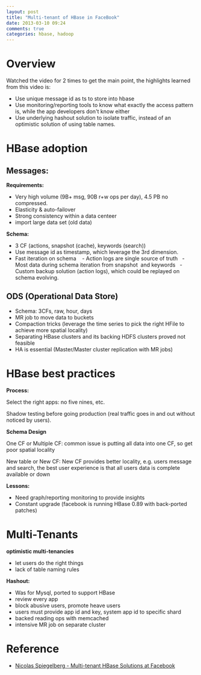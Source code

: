 ```yaml
---
layout: post
title: "Multi-tenant of HBase in FaceBook"
date: 2013-03-10 09:24
comments: true
categories: hbase, hadoop 
---
```


# Overview

Watched the video for 2 times to get the main point, the highlights learned from this video is:
+ Use unique message id as ts to store into hbase
+ Use monitoring/reporting tools to know what exactly the access pattern is, while the app developers don't know either
+ Use underlying hashout solution to isolate traffic, instead of an optimistic solution of using table names.


# HBase adoption 

## Messages:

**Requirements:**

- Very high volume (9B+ msg, 90B r+w ops per day), 4.5 PB no compressed.
- Elasticity & auto-failover
- Strong consistency within a data centeer
- import large data set (old data)

**Schema:**

- 3 CF (actions, snapshot (cache), keywords (search))
- Use message id as timestamp, which leverage the 3rd dimension.
- Fast iteration on schema 
    - Action logs are single source of truth
    - Most data during schema iteration from snapshot  and keywords
    - Custom backup solution (action logs), which could be replayed on schema evolving.

## ODS (Operational Data Store)
- Schema: 3CFs, raw, hour, days
- MR job to move data to buckets
- Compaction tricks (leverage the time series to pick the right HFile to achieve more spatial locality)
- Separating HBase clusters and its backing HDFS clusters proved not feasible
- HA is essential (Master/Master cluster replication with MR jobs)


# HBase best practices

**Process:**

Select the right apps: no five nines, etc.

Shadow testing before going production (real traffic goes in and out without noticed by users).

**Schema Design**

One CF or Multiple CF: common issue is putting all data into one CF, so get poor spatial locality 

New table or New CF: New CF provides better locality, e.g. users message and search, the best user experience is that all users data is complete available or down

**Lessons:**

- Need graph/reporting monitoring to provide insights
- Constant upgrade (facebook is running HBase 0.89 with back-ported patches)


# Multi-Tenants
**optimistic multi-tenancies**

- let users do the right things
- lack of table naming rules

**Hashout:**

- Was for Mysql, ported to support HBase
- review every app
- block abusive users, promote heave users
- users must provide app id and key, system app id to specific shard
- backed reading ops with memcached
- intensive MR job on separate cluster

# Reference

+ [Nicolas Spiegelberg - Multi-tenant HBase Solutions at Facebook](vimeo.com/44715953 "Multi-tenant HBase Solutions at Facebook")
